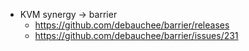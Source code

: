 - KVM synergy -> barrier 
	- https://github.com/debauchee/barrier/releases
	- https://github.com/debauchee/barrier/issues/231